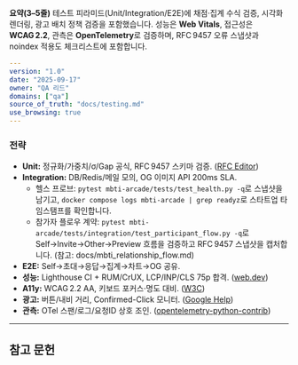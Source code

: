 ﻿**요약(3–5줄)**
테스트 피라미드(Unit/Integration/E2E)에 채점·집계 수식 검증, 시각화 렌더링, 광고 배치 정책 검증을 포함했습니다. 성능은 **Web Vitals**, 접근성은 **WCAG 2.2**, 관측은 **OpenTelemetry**로 검증하며, RFC 9457 오류 스냅샷과 noindex 적용도 체크리스트에 포함합니다.

```yaml
---
version: "1.0"
date: "2025-09-17"
owner: "QA 리드"
domains: ["qa"]
source_of_truth: "docs/testing.md"
use_browsing: true
---
```

### 전략

* **Unit:** 정규화/가중치/σ/Gap 공식, RFC 9457 스키마 검증. ([RFC Editor][1])
* **Integration:** DB/Redis/메일 모의, OG 이미지 API 200ms SLA.
  * 헬스 프로브: `pytest mbti-arcade/tests/test_health.py -q`로 스냅샷을 남기고, `docker compose logs mbti-arcade | grep readyz`로 스타트업 타임스탬프를 확인합니다.
  * 참가자 플로우 계약: `pytest mbti-arcade/tests/integration/test_participant_flow.py -q`로 Self→Invite→Other→Preview 흐름을 검증하고 RFC 9457 스냅샷을 캡처합니다. (참고: docs/mbti_relationship_flow.md)
* **E2E:** Self→초대→응답→집계→차트→OG 공유.
* **성능:** Lighthouse CI + RUM/CrUX, LCP/INP/CLS 75p 합격. ([web.dev][2])
* **A11y:** WCAG 2.2 AA, 키보드 포커스·명도 대비. ([W3C][3])
* **광고:** 버튼/내비 거리, Confirmed-Click 모니터. ([Google Help][4])
* **관측:** OTel 스팬/로그/요청ID 상호 조인. ([opentelemetry-python-contrib][5])

---

## 참고 문헌

[1]: https://www.rfc-editor.org/rfc/rfc9457.html "RFC 9457: Problem Details for HTTP APIs"  
[2]: https://web.dev/articles/vitals "Web Vitals | Articles"  
[3]: https://www.w3.org/TR/WCAG22/ "Web Content Accessibility Guidelines (WCAG) 2.2"  
[4]: https://support.google.com/adsense/answer/1346295 "Ad placement policies - Google AdSense Help"  
[5]: https://opentelemetry-python-contrib.readthedocs.io/en/latest/instrumentation/fastapi/fastapi.html "OpenTelemetry FastAPI Instrumentation"

